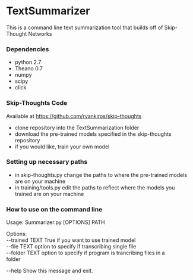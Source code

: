 # TextSummarizer
This is a command line text summarization tool that builds off of Skip-Thought Networks

### Dependencies
* python 2.7
* Theano 0.7
* numpy 
* scipy
* click

### Skip-Thoughts Code
Available at https://github.com/ryankiros/skip-thoughts
* clone repository into the TextSummarization folder
* download the pre-trained models specified in the skip-thoughts repository
* if you would like, train your own model


### Setting up necessary paths
* in skip-thoughts.py change the paths to where the pre-trained models are on your machine
* in training/tools.py edit the paths to reflect where the models you trained are on your machine

### How to use on the command line
Usage: Summarizer.py [OPTIONS] PATH

Options: <br />
  --trained TEXT  True if you want to use trained model <br />
  --file TEXT     option to specify if transcribing single file <br />
  --folder TEXT   option to specify if program is trancribing files in a <br />
                  folder

  --help          Show this message and exit.

